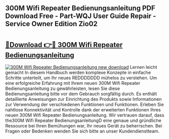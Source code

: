 ## 300M Wifi Repeater Bedienungsanleitung PDF Download Free - Part-WQJ User Guide Repair - Service Owner Edition Zio02

# <h2><a href="http://df19gj.blite.top/?on=300M+Wifi+Repeater+Bedienungsanleitung">🔗Download 👉🔴 300M Wifi Repeater Bedienungsanleitung</a></h2>

[![300M Wifi Repeater Bedienungsanleitung new download](https://i.imgur.com/lujVjoI.png)](http://df19gj.blite.top/?on=300M+Wifi+Repeater+Bedienungsanleitung)
Lernen leicht gemacht In diesem Handbuch werden komplexe Konzepte in einfache Schritte unterteilt, um Ihr neues REDDDDDDD mühelos zu verstehen. Um eine erfolgreiche Erfahrung mit Ihrem neuen 300M Wifi Repeater Bedienungsanleitung zu gewährleisten, lesen Sie diese Bedienungsanleitung bitte vor dem Gebrauch sorgfältig durch. Es enthält detaillierte Anweisungen zur Einrichtung des Produkts sowie Informationen zur Verwendung der verschiedenen Funktionen und Funktionen. Erleben Sie nahtlose Konnektivität und Kontrolle dank der erweiterten Funktionen Ihres neuen 300M Wifi Repeater Bedienungsanleitung. Wir vertrauen darauf, dass the300M Wifi Repeater BedienungsanleitungD eine genaue und gründliche Ressource bei Ihren Bemühungen war, Ihr neues Gerät zu beherrschen. Bei Fragen oder Bedenken wenden Sie sich bitte an unser Kundendienstteam.
